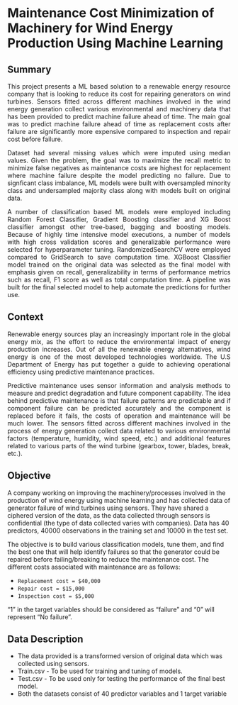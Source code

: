 # Maintenance Cost Minimization of Machinery for Wind Energy Production Using Machine Learning
## Summary
<p align="justify"> This project presents a ML based solution to a renewable energy resource company that is looking to reduce its cost for repairing generators on wind turbines. Sensors fitted across different machines involved in the wind energy generation collect various environmental and machinery data that has been provided to predict machine failure ahead of time. The main goal was to predict machine failure ahead of time as replacement costs after failure are significantly more expensive compared to inspection and repair cost before failure. </p>

<p align="justify"> Dataset had several missing values which were imputed using median values. Given the problem, the goal was to maximize the recall metric to minimize false negatives as maintenance costs are highest for replacement where machine failure despite the model predicting no failure. Due to signficant class imbalance, ML models were built with oversampled minority class and undersampled majority class along with models built on original data. </p>

<p align="justify"> A number of classification based ML models were employed including Random Forest Classifier, Gradient Boosting classifier and XG Boost classifier amongst other tree-based, bagging and boosting models. Because of highly time intensive model executions, a number of models with high cross validation scores and generalizable performance were selected for hyperparameter tuning. RandomizedSearchCV were employed compared to GridSearch to save computation time. XGBoost Classifier model trained on the original data was selected as the final model with emphasis given on recall, generalizability in terms of performance metrics such as recall, F1 score as well as total computation time. A pipeline was built for the final selected model to help automate the predictions for further use.</p>

## Context 
<p align="justify"> Renewable energy sources play an increasingly important role in the global energy mix, as the effort to reduce the environmental impact of energy production increases. Out of all the renewable energy alternatives, wind energy is one of the most developed technologies worldwide. The U.S Department of Energy has put together a guide to achieving operational efficiency using predictive maintenance practices.</p>

<p align="justify"> Predictive maintenance uses sensor information and analysis methods to measure and predict degradation and future component capability. The idea behind predictive maintenance is that failure patterns are predictable and if component failure can be predicted accurately and the component is replaced before it fails, the costs of operation and maintenance will be much lower. The sensors fitted across different machines involved in the process of energy generation collect data related to various environmental factors (temperature, humidity, wind speed, etc.) and additional features related to various parts of the wind turbine (gearbox, tower, blades, break, etc.).</p>



## Objective
A company working on improving the machinery/processes involved in the production of wind energy using machine learning and has collected data of generator failure of wind turbines using sensors. They have shared a ciphered version of the data, as the data collected through sensors is confidential (the type of data collected varies with companies). Data has 40 predictors, 40000 observations in the training set and 10000 in the test set.

The objective is to build various classification models, tune them, and find the best one that will help identify failures so that the generator could be repaired before failing/breaking to reduce the maintenance cost. The different costs associated with maintenance are as follows:

- `Replacement cost = $40,000`
- `Repair cost = $15,000`
- `Inspection cost = $5,000`

“1” in the target variables should be considered as “failure” and “0” will represent “No failure”.

## Data Description
- The data provided is a transformed version of original data which was collected using sensors.
- Train.csv - To be used for training and tuning of models. 
- Test.csv - To be used only for testing the performance of the final best model.
- Both the datasets consist of 40 predictor variables and 1 target variable
